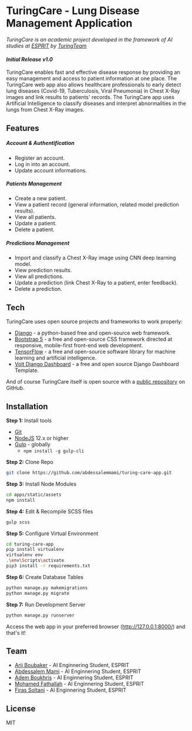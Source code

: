 # TuringCare - Lung Disease Management Application
*TuringCare is an academic project developed in the framework of AI studies at [ESPRIT] by [TuringTeam]*
#### _Initial Release v1.0_
TuringCare enables fast and effective disease response by providing an easy management and access to patient information at one place. The TuringCare web app also allows healthcare professionals to early detect lung diseases (Covid-19, Tuberculosis, Viral Pneumonia) in Chest X-Ray images and link results to patients' records. The TuringCare app uses Artificial Intelligence to classify diseases and interpret abnormalities in the lungs from Chest X-Ray images.

## Features

##### Account & Authentification
- Register an account.
- Log in into an account.
- Update account informations.


##### Patients Management
- Create a new patient.
- View a patient record (general information, related model prediction results).
- View all patients.
- Update a patient.
- Delete a patient.


##### Predictions Management
- Import and classify a Chest X-Ray image using CNN deep learning model.
- View prediction results.
- View all predictions.
- Update a prediction (link Chest X-Ray to a patient, enter feedback).
- Delete a prediction.


## Tech
TuringCare uses open source projects and frameworks to work properly:
- [Django] - a python-based free and open-source web framework.
- [Bootstrap 5] - a free and open-source CSS framework directed at responsive, mobile-first front-end web development.
- [TensorFlow] - a free and open-source software library for machine learning and artificial intelligence.
- [Volt Django Dashboard] - a free and open source Django Dashboard Template.

And of course TuringCare itself is open source with a [public repository](https://github.com/abdessalemmami/turing-care-app)
 on GitHub.

## Installation
**Step 1:** Install tools
- [Git](https://git-scm.com/download/win)
- [NodeJS](https://nodejs.org/en/) 12.x or higher
- [Gulp](https://gulpjs.com/) - globally 
    - `npm install -g gulp-cli`

**Step 2:** Clone Repo
```bash
git clone https://github.com/abdessalemmami/turing-care-app.git
```
**Step 3:** Install Node Modules 
```bash
cd apps/static/assets
npm install
```
**Step 4:** Edit & Recompile SCSS files 
```bash
gulp scss
```
**Step 5:** Configure Virtual Environment
```bash
cd turing-care-app
pip install virtualenv
virtualenv env
.\env\Scripts\activate
pip3 install -r requirements.txt
```

**Step 6:** Create Database Tables
```bash
python manage.py makemigrations
python manage.py migrate
```
**Step 7:** Run Development Server
```bash
python manage.py runserver
```
Access the web app in your preferred browser (http://127.0.0.1:8000/) and that's it!

## Team
- [Arij Boubaker](https://www.linkedin.com/in/arij-boubaker/) - AI Enginnering Student, ESPRIT
- [Abdessalem Mami](https://www.linkedin.com/in/abdessalem-mami/) - AI Enginnering Student, ESPRIT
- [Adem Boukhris](https://www.linkedin.com/) - AI Enginnering Student, ESPRIT
- [Mohamed Fathallah](https://www.linkedin.com/in/medfathallah/) - AI Enginnering Student, ESPRIT
- [Firas Soltani](https://www.linkedin.com/) - AI Enginnering Student, ESPRIT

## License
MIT



[//]: # (refs)

   [TuringCare]: <https://github.com/abdessalemmami/turing-care-app>
   [git-repo-url]: <https://github.com/abdessalemmami/turing-care-app>
   [Django]: <https://www.djangoproject.com/>
   [Bootstrap 5]: <https://getbootstrap.com/>
   [Tensorflow]: <https://www.tensorflow.org/>
   [Volt Django Dashboard]: <https://themesberg.com/product/django/volt-admin-dashboard-template>
   [ESPRIT]: <https://esprit.tn/>
   [TuringTeam]: <>
